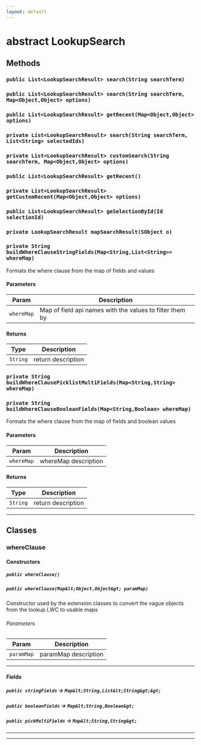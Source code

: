 ```yaml
---
layout: default
---
```

# abstract LookupSearch
## Methods
### `public List<LookupSearchResult> search(String searchTerm)`
### `public List<LookupSearchResult> search(String searchTerm, Map<Object,Object> options)`
### `public List<LookupSearchResult> getRecent(Map<Object,Object> options)`
### `private List<LookupSearchResult> search(String searchTerm, List<String> selectedIds)`
### `private List<LookupSearchResult> customSearch(String searchTerm, Map<Object,Object> options)`
### `public List<LookupSearchResult> getRecent()`
### `private List<LookupSearchResult> getCustomRecent(Map<Object,Object> options)`
### `public List<LookupSearchResult> geSelectionById(Id selectionId)`
### `private LookupSearchResult mapSearchResult(SObject o)`
### `private String buildWhereClauseStringFields(Map<String,List<String>> whereMap)`

Formats the where clause from the map of fields and values

#### Parameters

|Param|Description|
|---|---|
|`whereMap`|Map of field api names with the values to filter them by|

#### Returns

|Type|Description|
|---|---|
|`String`|return description|

### `private String buildWhereClausePicklistMultiFields(Map<String,String> whereMap)`
### `private String buildWhereClauseBooleanFields(Map<String,Boolean> whereMap)`

Formats the where clause from the map of fields and boolean values

#### Parameters

|Param|Description|
|---|---|
|`whereMap`|whereMap description|

#### Returns

|Type|Description|
|---|---|
|`String`|return description|

---
## Classes
### whereClause
#### Constructors
##### `public whereClause()`
##### `public whereClause(Map&lt;Object,Object&gt; paramMap)`

Constructor used by the extension classes to convert the vague objects from the lookup LWC to usable maps

###### Parameters

|Param|Description|
|---|---|
|`paramMap`|paramMap description|

---
#### Fields

##### `public stringFields` → `Map&lt;String,List&lt;String&gt;&gt;`


##### `public booleanFields` → `Map&lt;String,Boolean&gt;`


##### `public pickMultiFields` → `Map&lt;String,String&gt;`


---

---
